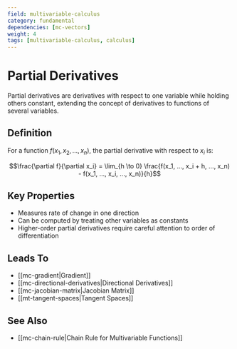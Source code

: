 ```yaml
---
field: multivariable-calculus
category: fundamental
dependencies: [mc-vectors]
weight: 4
tags: [multivariable-calculus, calculus]
---
```


# Partial Derivatives

Partial derivatives are derivatives with respect to one variable while holding others constant, extending the concept of derivatives to functions of several variables.

## Definition
For a function $f(x_1, x_2, ..., x_n)$, the partial derivative with respect to $x_i$ is:

$$\frac{\partial f}{\partial x_i} = \lim_{h \to 0} \frac{f(x_1, ..., x_i + h, ..., x_n) - f(x_1, ..., x_i, ..., x_n)}{h}$$

## Key Properties
- Measures rate of change in one direction
- Can be computed by treating other variables as constants
- Higher-order partial derivatives require careful attention to order of differentiation

## Leads To
- [[mc-gradient|Gradient]]
- [[mc-directional-derivatives|Directional Derivatives]]
- [[mc-jacobian-matrix|Jacobian Matrix]]
- [[mt-tangent-spaces|Tangent Spaces]]

## See Also
- [[mc-chain-rule|Chain Rule for Multivariable Functions]]